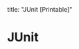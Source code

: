 <frontmatter>
title: "JUnit [Printable]"
</frontmatter>

<link rel="stylesheet" href="{{baseUrl}}/css/textbook.css">

<div class="website-content">

<div id="main">

# JUnit

<include src="basic/embed-inParent-printable.md" boilerplate />
<include src="intermediate/embed-inParent-printable.md" boilerplate />

</div>

</div>
